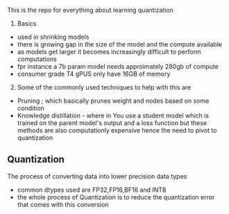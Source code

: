 This is the repo for everything about learning quantization

1. Basics

- used in shrinking models
- there is growing gap in the size of the model and the compute available
- as models get larger it becomes increasingly difficult to perform computations
- fpr instance a 7b param model needs approimately 280gb of compute
- consumer grade T4 gPUS only have 16GB of memory

2. Some of the commonly used techniques to help with this are

- Pruning ; which basically prunes weight and nodes based on some condition
- Knowledge distillation - where in You use a student model which is trained on the parent model's output and a loss function
  but these methods are also computationly expensive hence the need to pivot to quantization

## Quantization

The process of converting data into lower precision data types

- common dtypes used are FP32,FP16,BF16 and INT8
- the whole process of Quantization is to reduce the quantization error that comes with this conversion
